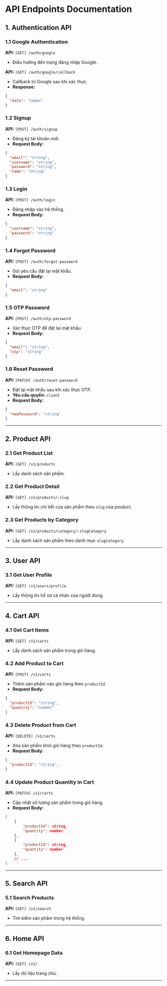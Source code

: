 # API Endpoints Documentation

## 1. **Authentication API**

### 1.1 Google Authentication
**API:** `[GET] /auth/google`
- Điều hướng đến trang đăng nhập Google.

**API:** `[GET] /auth/google/callback`
- Callback từ Google sau khi xác thực.
- **Response:**
```json
{
  "data": "token"
}
```

### 1.2 Signup
**API:** `[POST] /auth/signup`
- Đăng ký tài khoản mới.
- **Request Body:**
```json
{
  "email": "string",
  "username": "string",
  "password": "string",
  "name": "string"
}
```

### 1.3 Login
**API:** `[POST] /auth/login`
- Đăng nhập vào hệ thống.
- **Request Body:**
```json
{
  "username": "string",
  "password": "string"
}
```

### 1.4 Forgot Password
**API:** `[POST] /auth/forgot-password`
- Gửi yêu cầu đặt lại mật khẩu.
- **Request Body:**
```json
{
  "email": "string"
}
```

### 1.5 OTP Password
**API:** `[POST] /auth/otp-password`
- Xác thực OTP để đặt lại mật khẩu.
- **Request Body:**
```json
{
  "email": "string",
  "otp": "string"
}
```

### 1.6 Reset Password
**API:** `[PATCH] /auth/reset-password`
- Đặt lại mật khẩu sau khi xác thực OTP.
- **Yêu cầu quyền:** `client`
- **Request Body:**
```json
{
  "newPassword": "string"
}
```

---
## 2. **Product API**

### 2.1 Get Product List
**API:** `[GET] /v1/products`
- Lấy danh sách sản phẩm.

### 2.2 Get Product Detail
**API:** `[GET] /v1/products/:slug`
- Lấy thông tin chi tiết của sản phẩm theo `slug` của product.

### 2.3 Get Products by Category
**API:** `[GET] /v1/products/category/:slugCategory`
- Lấy danh sách sản phẩm theo danh mục `slugCategory`.

---
## 3. **User API**

### 3.1 Get User Profile
**API:** `[GET] /v1/users/profile`
- Lấy thông tin hồ sơ cá nhân của người dùng.

---
## 4. **Cart API**

### 4.1 Get Cart Items
**API:** `[GET] /v1/carts`
- Lấy danh sách sản phẩm trong giỏ hàng.

### 4.2 Add Product to Cart
**API:** `[POST] /v1/carts`
- Thêm sản phẩm vào giỏ hàng theo `productId`.
- **Request Body:**
```json
{ 
  "productId": "string",
  "quantity": "number"
}
```

### 4.3 Delete Product from Cart
**API:** `[DELETE] /v1/carts`
- Xóa sản phẩm khỏi giỏ hàng theo `productId`.
- **Request Body:**
```json
{ 
  "productId": "string",
}
```

### 4.4 Update Product Quantity in Cart
**API:** `[PATCH] /v1/carts`
- Cập nhật số lượng sản phẩm trong giỏ hàng.
- **Request Body:**
```json
[
    {
        "productId": string,
        "quantity": number
    },
    {
        "productId": string,
        "quantity": number        
    },
    // ...
]
```
---
## 5. **Search API**

### 5.1 Search Products
**API:** `[GET] /v1/search`
- Tìm kiếm sản phẩm trong hệ thống.

---
## 6. **Home API**

### 6.1 Get Homepage Data
**API:** `[GET] /v1/`
- Lấy dữ liệu trang chủ.

---

